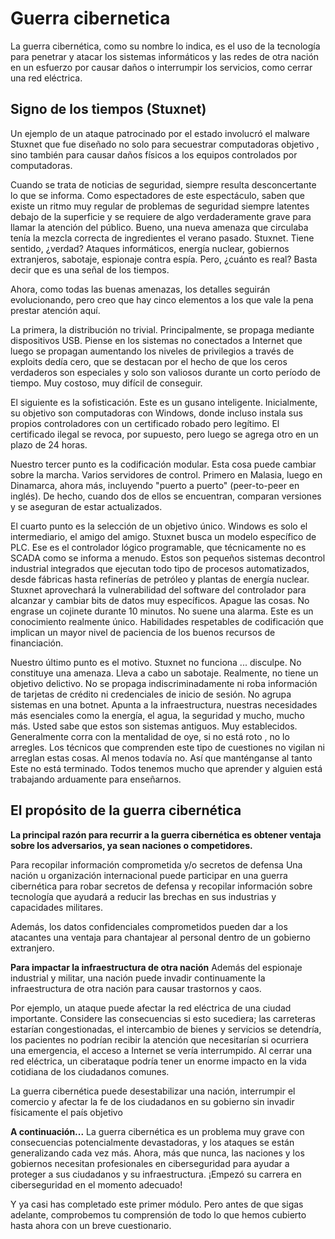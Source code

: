 # Guerra cibernetica

La guerra cibernética, como su nombre lo indica, es el uso de la tecnología para penetrar y atacar los sistemas informáticos y las redes de otra nación en un esfuerzo por causar daños o interrumpir los servicios, como cerrar una red eléctrica.

## Signo de los tiempos (Stuxnet)

Un ejemplo de un ataque patrocinado por el estado involucró el malware Stuxnet que fue diseñado no solo para secuestrar computadoras objetivo , sino también para causar daños físicos a los equipos controlados por computadoras.

Cuando se trata de noticias de seguridad, siempre resulta desconcertante lo que se informa. Como espectadores de este espectáculo, saben que existe un ritmo muy regular de problemas de seguridad siempre latentes debajo de la superficie y se requiere de algo verdaderamente grave para llamar la atención del público. Bueno, una nueva amenaza que circulaba tenía la mezcla correcta de ingredientes el verano pasado. Stuxnet. Tiene sentido, ¿verdad? Ataques informáticos, energía nuclear, gobiernos extranjeros, sabotaje, espionaje contra espía. Pero, ¿cuánto es real? Basta decir que es una señal de los tiempos.

Ahora, como todas las buenas amenazas, los detalles seguirán evolucionando, pero creo que hay cinco elementos a los que vale la pena prestar atención aquí.

La primera, la distribución no trivial. Principalmente, se propaga mediante dispositivos USB. Piense en los sistemas no conectados a Internet que luego se propagan aumentando los niveles de privilegios a través de exploits dedía cero, que se destacan por el hecho de que los ceros verdaderos son especiales y solo son valiosos durante un corto período de tiempo. Muy costoso, muy difícil de conseguir.

El siguiente es la sofisticación. Este es un gusano inteligente. Inicialmente, su objetivo son computadoras con Windows, donde incluso instala sus propios controladores con un certificado robado pero legítimo. El certificado ilegal se revoca, por supuesto, pero luego se agrega otro en un plazo de 24 horas.

Nuestro tercer punto es la codificación modular. Esta cosa puede cambiar sobre la marcha. Varios servidores de control. Primero en Malasia, luego en Dinamarca, ahora más, incluyendo "puerto a puerto" (peer-to-peer en inglés). De hecho, cuando dos de ellos se encuentran, comparan versiones y se aseguran de estar actualizados.

El cuarto punto es la selección de un objetivo único. Windows es solo el intermediario, el amigo del amigo. Stuxnet busca un modelo específico de PLC. Ese es el controlador lógico programable, que técnicamente no es SCADA como se informa a menudo. Estos son pequeños sistemas decontrol industrial integrados que ejecutan todo tipo de procesos automatizados, desde fábricas hasta refinerías de petróleo y plantas de energía nuclear. Stuxnet aprovechará la vulnerabilidad del software del controlador para alcanzar y cambiar bits de datos muy específicos. Apague las cosas. No engrase un cojinete durante 10 minutos. No suene una alarma. Este es un conocimiento realmente único. Habilidades respetables de codificación que implican un mayor nivel de paciencia de los buenos recursos de financiación.

Nuestro último punto es el motivo. Stuxnet no funciona ... disculpe. No constituye una amenaza. Lleva a cabo un sabotaje. Realmente, no tiene un objetivo delictivo. No se propaga indiscriminadamente ni roba información de tarjetas de crédito ni credenciales de inicio de sesión. No agrupa sistemas en una botnet. Apunta a la infraestructura, nuestras necesidades más esenciales como la energía, el agua, la seguridad y mucho, mucho más. Usted sabe que estos son sistemas antiguos. Muy establecidos. Generalmente corra con la mentalidad de oye, si no está roto , no lo arregles. Los técnicos que comprenden este tipo de cuestiones no vigilan ni arreglan estas cosas. Al menos todavía no. Así que manténganse al tanto Este no está terminado. Todos tenemos mucho que aprender y alguien está trabajando arduamente para enseñarnos.

## El propósito de la guerra cibernética

**La principal razón para recurrir a la guerra cibernética es obtener ventaja sobre los adversarios, ya sean naciones o competidores.**

Para recopilar información comprometida y/o secretos de defensa
Una nación u organización internacional puede participar en una guerra cibernética para robar secretos de defensa y recopilar información sobre tecnología que ayudará a reducir las brechas en sus industrias y capacidades militares.

Además, los datos confidenciales comprometidos pueden dar a los atacantes una ventaja para chantajear al personal dentro de un gobierno extranjero.

**Para impactar la infraestructura de otra nación**
Además del espionaje industrial y militar, una nación puede invadir continuamente la infraestructura de otra nación para causar trastornos y caos.

Por ejemplo, un ataque puede afectar la red eléctrica de una ciudad importante. Considere las consecuencias si esto sucediera; las carreteras estarían congestionadas, el intercambio de bienes y servicios se detendría, los pacientes no podrían recibir la atención que necesitarían si ocurriera una emergencia, el acceso a Internet se vería interrumpido. Al cerrar una red eléctrica, un ciberataque podría tener un enorme impacto en la vida cotidiana de los ciudadanos comunes.

La guerra cibernética puede desestabilizar una nación, interrumpir el comercio y afectar la fe de los ciudadanos en su gobierno sin invadir físicamente el país objetivo

**A continuación...**
La guerra cibernética es un problema muy grave con consecuencias potencialmente devastadoras, y los ataques se están generalizando cada vez más. Ahora, más que nunca, las naciones y los gobiernos necesitan profesionales en ciberseguridad para ayudar a proteger a sus ciudadanos y su infraestructura. ¡Empezó su carrera en ciberseguridad en el momento adecuado!

Y ya casi has completado este primer módulo. Pero antes de que sigas adelante, comprobemos tu comprensión de todo lo que hemos cubierto hasta ahora con un breve cuestionario.
